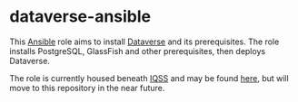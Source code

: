 # dataverse-ansible

This [Ansible][ansible] role aims to install [Dataverse][dataverse] and its prerequisites.
The role installs PostgreSQL, GlassFish and other prerequisites, then deploys Dataverse.

The role is currently housed beneath [IQSS][iqss] and may be found [here][current], but will move to this repository in the near future.

[ansible]: http://ansible.com
[current]: https://github.com/IQSS/dataverse-ansible
[dataverse]: https://dataverse.org
[iqss]: http://www.iq.harvard.edu
